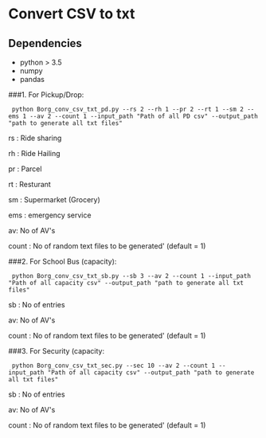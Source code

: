 # Convert CSV to txt
## Dependencies

* python > 3.5
* numpy
* pandas


###1. For Pickup/Drop:

~~~
 python Borg_conv_csv_txt_pd.py --rs 2 --rh 1 --pr 2 --rt 1 --sm 2 --ems 1 --av 2 --count 1 --input_path "Path of all PD csv" --output_path "path to generate all txt files"
~~~

rs : Ride sharing 

rh : Ride Hailing

pr : Parcel

rt : Resturant

sm : Supermarket (Grocery)

ems : emergency service

av: No of AV's

count : No of random text files to be generated'
(default = 1)

###2. For School Bus (capacity):

~~~
 python Borg_conv_csv_txt_sb.py --sb 3 --av 2 --count 1 --input_path "Path of all capacity csv" --output_path "path to generate all txt files"
~~~


sb : No of entries 

av: No of AV's

count : No of random text files to be generated'
(default = 1)

###3. For Security (capacity:

~~~
 python Borg_conv_csv_txt_sec.py --sec 10 --av 2 --count 1 --input_path "Path of all capacity csv" --output_path "path to generate all txt files"
~~~


sb : No of entries 

av: No of AV's

count : No of random text files to be generated'
(default = 1)